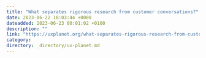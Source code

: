 ```yaml
---
title: "What separates rigorous research from customer conversations?"
date: 2023-06-22 18:03:44 +0000
dateadded: 2023-06-23 00:01:02 +0100
description: ""
link: "https://uxplanet.org/what-separates-rigorous-research-from-customer-conversations-f435a55bcbbe?source=rss----819cc2aaeee0---4"
category:
directory: _directory/ux-planet.md
---
```

